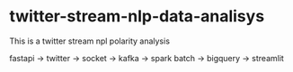 # twitter-stream-nlp-data-analisys
This is a twitter stream npl polarity analysis


fastapi -> twitter -> socket -> kafka -> spark batch -> bigquery -> streamlit